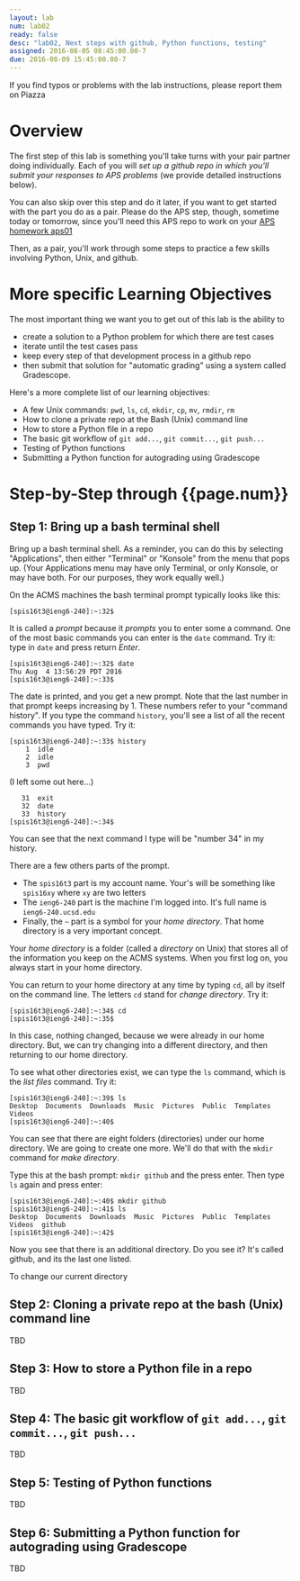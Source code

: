 ```yaml
---
layout: lab
num: lab02
ready: false
desc: "lab02, Next steps with github, Python functions, testing"
assigned: 2016-08-05 08:45:00.00-7
due: 2016-08-09 15:45:00.00-7
---
```


If you find typos or problems with the lab instructions, please report them on Piazza


# Overview

The first step  of this lab is something you'll take turns with your pair partner doing individually.  Each of you will 
*set up a github repo in which you'll submit your responses to APS problems* (we provide detailed instructions below).

You can also skip over this step and do it later, if you want to get started with the part you do as a pair.  Please do the APS step, though, sometime today or tomorrow, since you'll need this APS repo to work on your [APS homework aps01](/hwk/aps01/)

Then, as a pair, you'll work through some steps to practice a few skills involving Python, Unix, and github.   


# More specific Learning Objectives

The most important thing we want you to get out of this lab is the ability to
* create a solution to a Python problem for which there are test cases
* iterate until the test cases pass
* keep every step of that development process in a github repo
* then submit that solution for "automatic grading" using a system called Gradescope.

Here's a more complete list of our learning objectives:

* A few Unix commands: `pwd`, `ls`, `cd`, `mkdir`, `cp`, `mv`, `rmdir`, `rm`
* How to clone a private repo at the Bash (Unix) command line
* How to store a Python file in a repo
* The basic git workflow of `git add...`, `git commit...`, `git push...`
* Testing of Python functions
* Submitting a Python function for autograding using Gradescope

# Step-by-Step through {{page.num}}

## Step 1: Bring up a bash terminal shell

Bring up a bash terminal shell.  As a reminder, you can do this by selecting "Applications", then either "Terminal" or "Konsole" from the menu that pops up.  (Your Applications menu may have only Terminal, or only Konsole, or may have both.
For our purposes, they work equally well.)

On the ACMS machines the bash terminal prompt typically looks like this:

```
[spis16t3@ieng6-240]:~:32$ 
```

It is called a *prompt* because it *prompts* you to enter some a command.  One of the most basic commands you can enter is
the `date` command.  Try it: type in `date` and press return *Enter*.

```
[spis16t3@ieng6-240]:~:32$ date
Thu Aug  4 13:56:29 PDT 2016
[spis16t3@ieng6-240]:~:33$ 
```

The date is printed, and you get a new prompt.  Note that the last number in that prompt keeps increasing by 1.   These numbers refer to your "command history".  If you type the command `history`, you'll see a list of all the recent commands you have typed.  Try it:

```
[spis16t3@ieng6-240]:~:33$ history
    1  idle
    2  idle
    3  pwd
```
(I left some out here...)
```
   31  exit
   32  date
   33  history
[spis16t3@ieng6-240]:~:34$ 
```

You can see that the next command I type will be "number 34" in my history.

There are a few others parts of the prompt.  
* The `spis16t3` part is my account name. Your's will be something like `spis16xy` where `xy` are two letters
* The `ieng6-240` part is the machine I'm logged into.  It's full name is `ieng6-240.ucsd.edu`
* Finally, the `~` part is a symbol for your *home directory*.  That home directory is a very important concept.

Your *home directory* is a folder (called a *directory* on Unix) that stores all of the information you keep on the ACMS
systems.     When you first log on, you always start in your home directory.   

You can return to your home directory at any time by typing `cd`, all by itself on the command line.  The letters `cd` stand for *change directory*.    Try it:

```
[spis16t3@ieng6-240]:~:34$ cd
[spis16t3@ieng6-240]:~:35$ 
```

In this case, nothing changed, because we were already in our home directory. But, we can try changing into a different directory, and then returning to our home directory.

To see what other directories exist, we can type the `ls` command, which is the *list files* command. Try it:

```
[spis16t3@ieng6-240]:~:39$ ls
Desktop  Documents  Downloads  Music  Pictures  Public  Templates  Videos
[spis16t3@ieng6-240]:~:40$ 
```

You can see that there are eight folders (directories) under our home directory.  We are going to create one more.
We'll do that with the `mkdir` command for *make directory*.  

Type this at the bash prompt: `mkdir github` and the press enter.  Then type `ls` again and press enter:

```
[spis16t3@ieng6-240]:~:40$ mkdir github
[spis16t3@ieng6-240]:~:41$ ls
Desktop  Documents  Downloads  Music  Pictures  Public  Templates  Videos  github
[spis16t3@ieng6-240]:~:42$ 
```

Now you see that there is an additional directory.  Do you see it? It's called github, and its the last one listed.

To change our current directory 


## Step 2: Cloning a private repo at the bash (Unix) command line

TBD

## Step 3:  How to store a Python file in a repo

TBD

## Step 4:  The basic git workflow of `git add...`, `git commit...`, `git push...`

TBD

## Step 5: Testing of Python functions

TBD

## Step 6:  Submitting a Python function for autograding using Gradescope

TBD
